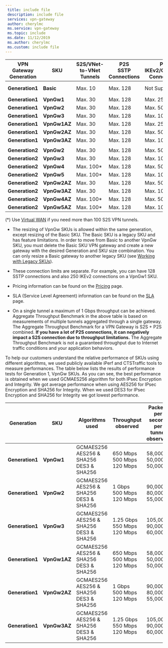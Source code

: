 ```yaml
---
 title: include file
 description: include file
 services: vpn-gateway
 author: cherylmc
 ms.service: vpn-gateway
 ms.topic: include
 ms.date: 11/12/2019
 ms.author: cherylmc
 ms.custom: include file
---
```


|**VPN<br>Gateway<br>Generation** |**SKU**   | **S2S/VNet-to-VNet<br>Tunnels** | **P2S<br> SSTP Connections** | **P2S<br> IKEv2/OpenVPN Connections** | **Aggregate<br>Throughput Benchmark** | **BGP** | **Zone-redundant** |
|---            |---         | ---        | ---       | ---            | ---       | ---       | ---|
|**Generation1**|**Basic**   | Max. 10    | Max. 128  | Not Supported  | 100 Mbps  | Not Supported| No |
|**Generation1**|**VpnGw1**  | Max. 30   | Max. 128  | Max. 250       | 650 Mbps  | Supported | No |
|**Generation1**|**VpnGw2**  | Max. 30   | Max. 128  | Max. 500       | 1 Gbps    | Supported | No |
|**Generation1**|**VpnGw3**  | Max. 30   | Max. 128  | Max. 1000      | 1.25 Gbps | Supported | No |
|**Generation1**|**VpnGw1AZ**| Max. 30   | Max. 128  | Max. 250       | 650 Mbps  | Supported | Yes |
|**Generation1**|**VpnGw2AZ**| Max. 30   | Max. 128  | Max. 500       | 1 Gbps    | Supported | Yes |
|**Generation1**|**VpnGw3AZ**| Max. 30   | Max. 128  | Max. 1000      | 1.25 Gbps | Supported | Yes |
|        |            |            |           |                |           |           |     |
|**Generation2**|**VpnGw2**  | Max. 30   | Max. 128  | Max. 500       | 1.25 Gbps | Supported | No |
|**Generation2**|**VpnGw3**  | Max. 30   | Max. 128  | Max. 1000      | 2.5 Gbps  | Supported | No |
|**Generation2**|**VpnGw4**  | Max. 100*   | Max. 128  | Max. 5000      | 5 Gbps    | Supported | No |
|**Generation2**|**VpnGw5**  | Max. 100*   | Max. 128  | Max. 10000      | 10 Gbps   | Supported | No |
|**Generation2**|**VpnGw2AZ**| Max. 30   | Max. 128  | Max. 500       | 1.25 Gbps | Supported | Yes |
|**Generation2**|**VpnGw3AZ**| Max. 30   | Max. 128  | Max. 1000      | 2.5 Gbps  | Supported | Yes |
|**Generation2**|**VpnGw4AZ**| Max. 100*   | Max. 128  | Max. 5000      | 5 Gbps    | Supported | Yes |
|**Generation2**|**VpnGw5AZ**| Max. 100*   | Max. 128  | Max. 10000      | 10 Gbps   | Supported | Yes |

(*) Use [Virtual WAN](../articles/virtual-wan/virtual-wan-about.md) if you need more than 100 S2S VPN tunnels.

* The resizing of VpnGw SKUs is allowed within the same generation, except resizing of the Basic SKU. The Basic SKU is a legacy SKU and has feature limitations. In order to move from Basic to another VpnGw SKU, you must delete the Basic SKU VPN gateway and create a new gateway with the desired Generation and SKU size combination. You can only resize a Basic gateway to another legacy SKU (see [Working with Legacy SKUs](../articles/vpn-gateway/vpn-gateway-about-skus-legacy.md)).

* These connection limits are separate. For example, you can have 128 SSTP connections and also 250 IKEv2 connections on a VpnGw1 SKU.

* Pricing information can be found on the [Pricing](https://azure.microsoft.com/pricing/details/vpn-gateway) page.

* SLA (Service Level Agreement) information can be found on the [SLA](https://azure.microsoft.com/support/legal/sla/vpn-gateway/) page.

* On a single tunnel a maximum of 1 Gbps throughput can be achieved. Aggregate Throughput Benchmark in the above table is based on measurements of multiple tunnels aggregated through a single gateway. The Aggregate Throughput Benchmark for a VPN Gateway is S2S + P2S combined. **If you have a lot of P2S connections, it can negatively impact a S2S connection due to throughput limitations.** The Aggregate Throughput Benchmark is not a guaranteed throughput due to Internet traffic conditions and your application behaviors.

To help our customers understand the relative performance of SKUs using different algorithms, we used publicly available iPerf and CTSTraffic tools to measure performances. The table below lists the results of performance tests for Generation 1, VpnGw SKUs. As you can see, the best performance is obtained when we used GCMAES256 algorithm for both IPsec Encryption and Integrity. We got average performance when using AES256 for IPsec Encryption and SHA256 for Integrity. When we used DES3 for IPsec Encryption and SHA256 for Integrity we got lowest performance.

|**Generation**|**SKU**   | **Algorithms<br>used** | **Throughput<br>observed** | **Packets per second per tunnel<br>observed** |
|---           |---       | ---                 | ---            | ---                    |
|**Generation1**|**VpnGw1**| GCMAES256<br>AES256 & SHA256<br>DES3 & SHA256| 650 Mbps<br>500 Mbps<br>120 Mbps   | 58,000<br>50,000<br>50,000|
|**Generation1**|**VpnGw2**| GCMAES256<br>AES256 & SHA256<br>DES3 & SHA256| 1 Gbps<br>500 Mbps<br>120 Mbps | 90,000<br>80,000<br>55,000|
|**Generation1**|**VpnGw3**| GCMAES256<br>AES256 & SHA256<br>DES3 & SHA256| 1.25 Gbps<br>550 Mbps<br>120 Mbps | 105,000<br>90,000<br>60,000|
|**Generation1**|**VpnGw1AZ**| GCMAES256<br>AES256 & SHA256<br>DES3 & SHA256| 650 Mbps<br>500 Mbps<br>120 Mbps   | 58,000<br>50,000<br>50,000|
|**Generation1**|**VpnGw2AZ**| GCMAES256<br>AES256 & SHA256<br>DES3 & SHA256| 1 Gbps<br>500 Mbps<br>120 Mbps | 90,000<br>80,000<br>55,000|
|**Generation1**|**VpnGw3AZ**| GCMAES256<br>AES256 & SHA256<br>DES3 & SHA256| 1.25 Gbps<br>550 Mbps<br>120 Mbps | 105,000<br>90,000<br>60,000|
